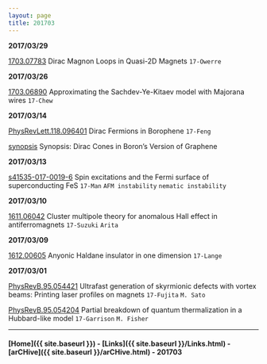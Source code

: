 ```yaml
---
layout: page
title: 201703
---
```


__2017/03/29__

[1703.07783](https://arxiv.org/abs/1703.07783) Dirac Magnon Loops in
Quasi-2D Magnets `17-Owerre`


__2017/03/26__

[1703.06890](https://arxiv.org/abs/1703.06890) Approximating the
Sachdev-Ye-Kitaev model with Majorana wires `17-Chew`

__2017/03/14__

[PhysRevLett.118.096401](http://journals.aps.org/prl/abstract/10.1103/PhysRevLett.118.096401)
Dirac Fermions in Borophene `17-Feng`

>
[synopsis](http://physics.aps.org/synopsis-for/10.1103/PhysRevLett.118.096401)
Synopsis: Dirac Cones in Boron’s Version of Graphene


__2017/03/13__

[s41535-017-0019-6](http://www.nature.com/articles/s41535-017-0019-6)
Spin excitations and the Fermi surface of superconducting FeS `17-Man`
`AFM instability` `nematic instability`

__2017/03/10__

[1611.06042](https://arxiv.org/abs/1611.06042) Cluster multipole
theory for anomalous Hall effect in antiferromagnets `17-Suzuki` `Arita`


__2017/03/09__

[1612.00605](https://arxiv.org/abs/1612.00605) Anyonic Haldane
insulator in one dimension `17-Lange`


__2017/03/01__

[PhysRevB.95.054421](http://journals.aps.org/prb/abstract/10.1103/PhysRevB.95.054421)
Ultrafast generation of skyrmionic defects with vortex beams: Printing
laser profiles on magnets `17-Fujita` `M. Sato`

[PhysRevB.95.054204](http://journals.aps.org/prb/abstract/10.1103/PhysRevB.95.054204)
Partial breakdown of quantum thermalization in a Hubbard-like model
`17-Garrison` `M. Fisher`




---


#### [Home]({{ site.baseurl }}) - [Links]({{ site.baseurl }}/Links.html) - [arCHive]({{ site.baseurl }}/arCHive.html) - 201703
